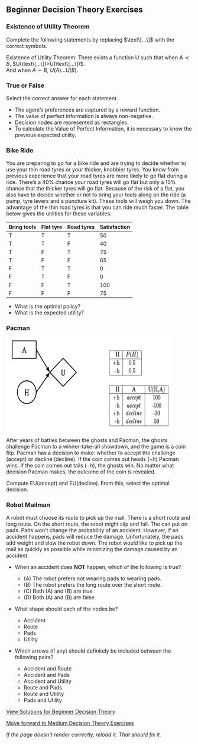 ## Beginner Decision Theory Exercises

### Existence of Utility Theorem
Complete the following statements by replacing $\text\[...\]$ with the correct symbols.

Existence of Utility Theorem: There exists a function U such that when $A\prec B$, $U(\text\[...\])>U(\text\[...\])$. <br>
And when $A\sim B$, $U(A) \text{\[...\]}  U(B)$.

### True or False
Select the correct answer for each statement.
- The agent’s preferences are captured by a reward function.
- The value of perfect information is always non-negative.
- Decision nodes are represented as rectangles.
- To calculate the Value of Perfect Information, it is necessary to know the previous expected utility.

### Bike Ride
You are preparing to go for a bike ride and are trying to decide whether to use your thin road tyres or your thicker, knobbier tyres. You know from previous experience that your road tyres are more likely to go flat during a ride. There’s a 40% chance your road tyres will go flat but only a 10% chance that the thicker tyres will go flat. Because of the risk of a flat, you also have to decide whether or not to bring your tools along on the ride (a pump, tyre levers and a puncture kit). These tools will weigh you down.
The advantage of the thin road tyres is that you can ride much faster. The table below gives the utilities for these variables:

Bring tools| Flat tyre |	Road tyres |	Satisfaction|
-----------|-----------|-------------|--------------|
T	         |T	         |T	           |50            |
T	         |T	         |F	           |40            |
T	         |F	         |T	           |75            |
T	         |F	         |F	           |65            |
F	         |T	         |T	           |0             |
F	         |T	         |F	           |0             |
F	         |F          |T	           |100           |
F	         |F	         |F	           |75            |

- What is the optimal policy?
- What is the expected utility?

### Pacman

<img src="https://github.com/UMdecisionsupport/DecisionSupport2023/blob/main/images/pacman.png" width="450" height="250">

After years of battles between the ghosts and Pacman, the ghosts challenge Pacman to a winner-take-all showdown, and the game is a coin flip. Pacman has a decision to make: whether to accept the challenge (accept) or decline (decline). If the coin comes out heads ($+h$) Pacman wins. If the coin comes out tails ($-h$), the ghosts win. No matter what decision Pacman makes, the outcome of the coin is revealed.

Compute EU(accept) and EU(decline). From this, select the optimal decision.

### Robot Mailman
A robot must choose its route to pick up the mail. There is a short route and long route. On the short route, the robot might slip and fall. The can put on pads. Pads won’t change the probability of an accident. However, if an accident happens, pads will reduce the damage. Unfortunately, the pads add weight and slow the robot down. The robot would like to pick up the mail as quickly as possible while minimizing the damage caused by an accident.

- When an accident does **NOT** happen, which of the following is true? 
  - (A) The robot prefers not wearing pads to wearing pads. 
  - (B) The robot prefers the long route over the short route. 
  - (C) Both (A) and (B) are true. 
  - (D) Both (A) and (B) are false.

- What shape should each of the nodes be?
  - Accident	
  - Route	
  - Pads	
  - Utility

- Which arrows (if any) should definitely be included between the following pairs?
  - Accident and Route	
  - Accident and	Pads	
  - Accident	and Utility	
  - Route	and Pads	
  - Route and	Utility	
  - Pads and Utility


[View Solutions for Beginner Decision Theory](https://github.com/UMdecisionsupport/DecisionSupport2023/blob/main/DecisionTheory/Solutions/Beginner_Solutions.md)

[Move forward to Medium Decision Theory Exercises](https://github.com/UMdecisionsupport/DecisionSupport2023/blob/main/DecisionTheory/Medium.md)

*If the page doesn't render correctly, reload it. That should fix it.*
